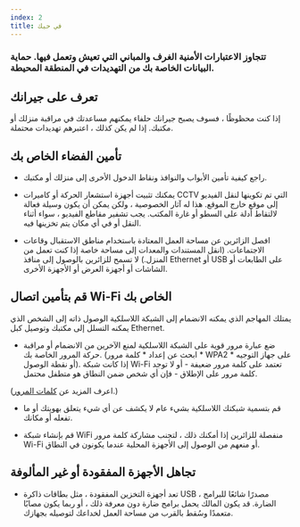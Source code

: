 ```yaml
---
index: 2
title: في حيك
---
```

### تتجاوز الاعتبارات الأمنية الغرف والمباني التي تعيش وتعمل فيها. حماية البيانات الخاصة بك من التهديدات في المنطقة المحيطة.

## تعرف على جيرانك

إذا كنت محظوظًا ، فسوف يصبح جيرانك حلفاء يمكنهم مساعدتك في مراقبة منزلك أو مكتبك. إذا لم يكن كذلك ، اعتبرهم تهديدات محتملة.

## تأمين الفضاء الخاص بك

- راجع كيفية تأمين الأبواب والنوافذ ونقاط الدخول الأخرى إلى منزلك أو مكتبك.

- يمكنك تثبيت أجهزة استشعار الحركة أو كاميرات CCTV التي تم تكوينها لنقل الفيديو إلى موقع خارج الموقع. هذا له آثار الخصوصية ، ولكن يمكن أن يكون وسيلة فعالة لالتقاط أدلة على السطو أو غارة المكتب. يجب تشفير مقاطع الفيديو ، سواء أثناء النقل أو في أي مكان يتم تخزينها فيه.

- افصل الزائرين عن مساحة العمل المعتادة باستخدام مناطق الاستقبال وقاعات الاجتماعات. (انقل المستندات والمعدات إلى مساحة خاصة إذا كنت تعمل من المنزل.) لا تسمح للزائرين بالوصول إلى منافذ Ethernet أو USB على الطابعات أو الشاشات أو أجهزة العرض أو الأجهزة الأخرى.

## قم بتأمين اتصال Wi-Fi الخاص بك

يمتلك المهاجم الذي يمكنه الانضمام إلى الشبكة اللاسلكية الوصول ذاته إلى الشخص الذي يمكنه التسلل إلى مكتبك وتوصيل كبل Ethernet.

- ضع عبارة مرور قوية على الشبكة اللاسلكية لمنع الآخرين من الانضمام أو مراقبة حركة المرور الخاصة بك. (ابحث عن إعداد * كلمة مرور * WPA2 * على جهاز التوجيه أو نقطة الوصول). إذا كانت شبكة Wi-Fi تعتمد على كلمة مرور ضعيفة - أو لا توجد كلمة مرور على الإطلاق - فإن أي شخص ضمن النطاق هو متطفل محتمل.

(اعرف المزيد عن [كلمات المرور](umbrella://information/passwords).)

- قم بتسمية شبكتك اللاسلكية بشيء عام لا يكشف عن أي شيء يتعلق بهويتك أو ما تفعله أو مكانك.

- قم بإنشاء شبكة WiFi منفصلة للزائرين إذا أمكنك ذلك ، لتجنب مشاركة كلمة مرور Wi-Fi أو منعهم من الوصول إلى الأجهزة المحلية عندما يكونون في النطاق.

## تجاهل الأجهزة المفقودة أو غير المألوفة

- تعد أجهزة التخزين المفقودة ، مثل بطاقات ذاكرة USB ، مصدرًا شائعًا للبرامج الضارة. قد يكون المالك يحمل برامج ضارة دون معرفة ذلك ، أو ربما يكون مصابًا متعمدًا وسُقط بالقرب من مساحة العمل لخداعك لتوصيله بجهازك.